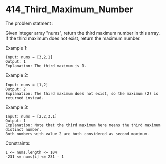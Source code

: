 # 414_Third_Maximum_Number
The problem statment : 

Given integer array "nums", return the third maximum number in this array. If the third maximum does not exist, return the maximum number.

Example 1:

    Input: nums = [3,2,1]
    Output: 1
    Explanation: The third maximum is 1.

Example 2:

    Input: nums = [1,2]
    Output: 2
    Explanation: The third maximum does not exist, so the maximum (2) is returned instead.

Example 3:

    Input: nums = [2,2,3,1]
    Output: 1
    Explanation: Note that the third maximum here means the third maximum distinct number.
    Both numbers with value 2 are both considered as second maximum. 

Constraints:

    1 <= nums.length <= 104
    -231 <= nums[i] <= 231 - 1
